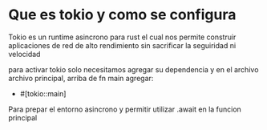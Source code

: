 # Que es tokio y como se configura

Tokio es un runtime asincrono para rust el cual nos permite construir aplicaciones
de red de alto rendimiento sin sacrificar la seguiridad ni velocidad

para activar tokio solo necesitamos agregar su dependencia
y en el archivo archivo principal, arriba de fn main agregar:

- #[tokio::main]

Para prepar el entorno asincrono y permitir utilizar .await
en la funcion principal